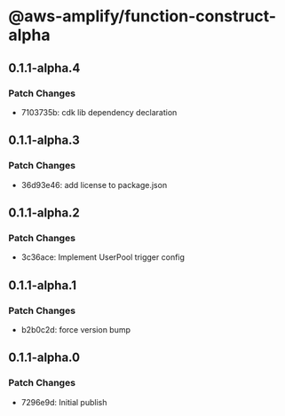 # @aws-amplify/function-construct-alpha

## 0.1.1-alpha.4

### Patch Changes

- 7103735b: cdk lib dependency declaration

## 0.1.1-alpha.3

### Patch Changes

- 36d93e46: add license to package.json

## 0.1.1-alpha.2

### Patch Changes

- 3c36ace: Implement UserPool trigger config

## 0.1.1-alpha.1

### Patch Changes

- b2b0c2d: force version bump

## 0.1.1-alpha.0

### Patch Changes

- 7296e9d: Initial publish
